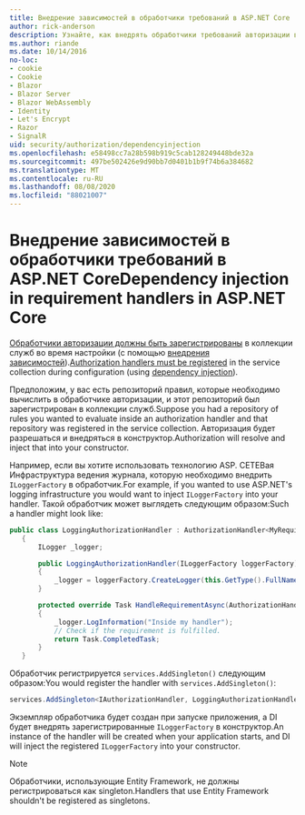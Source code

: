 ```yaml
---
title: Внедрение зависимостей в обработчики требований в ASP.NET Core
author: rick-anderson
description: Узнайте, как внедрять обработчики требований авторизации в приложение ASP.NET Core с помощью внедрения зависимостей.
ms.author: riande
ms.date: 10/14/2016
no-loc:
- cookie
- Cookie
- Blazor
- Blazor Server
- Blazor WebAssembly
- Identity
- Let's Encrypt
- Razor
- SignalR
uid: security/authorization/dependencyinjection
ms.openlocfilehash: e58498cc7a28b598b919c5cab128249448bde32a
ms.sourcegitcommit: 497be502426e9d90bb7d0401b1b9f74b6a384682
ms.translationtype: MT
ms.contentlocale: ru-RU
ms.lasthandoff: 08/08/2020
ms.locfileid: "88021007"
---
```

# <a name="dependency-injection-in-requirement-handlers-in-aspnet-core"></a><span data-ttu-id="437f8-103">Внедрение зависимостей в обработчики требований в ASP.NET Core</span><span class="sxs-lookup"><span data-stu-id="437f8-103">Dependency injection in requirement handlers in ASP.NET Core</span></span>

<a name="security-authorization-di"></a>

<span data-ttu-id="437f8-104">[Обработчики авторизации должны быть зарегистрированы](xref:security/authorization/policies#handler-registration) в коллекции служб во время настройки (с помощью [внедрения зависимостей](xref:fundamentals/dependency-injection)).</span><span class="sxs-lookup"><span data-stu-id="437f8-104">[Authorization handlers must be registered](xref:security/authorization/policies#handler-registration) in the service collection during configuration (using [dependency injection](xref:fundamentals/dependency-injection)).</span></span>

<span data-ttu-id="437f8-105">Предположим, у вас есть репозиторий правил, которые необходимо вычислить в обработчике авторизации, и этот репозиторий был зарегистрирован в коллекции служб.</span><span class="sxs-lookup"><span data-stu-id="437f8-105">Suppose you had a repository of rules you wanted to evaluate inside an authorization handler and that repository was registered in the service collection.</span></span> <span data-ttu-id="437f8-106">Авторизация будет разрешаться и внедряться в конструктор.</span><span class="sxs-lookup"><span data-stu-id="437f8-106">Authorization will resolve and inject that into your constructor.</span></span>

<span data-ttu-id="437f8-107">Например, если вы хотите использовать технологию ASP. СЕТЕВая Инфраструктура ведения журнала, которую необходимо внедрить `ILoggerFactory` в обработчик.</span><span class="sxs-lookup"><span data-stu-id="437f8-107">For example, if you wanted to use ASP.NET's logging infrastructure you would want to inject `ILoggerFactory` into your handler.</span></span> <span data-ttu-id="437f8-108">Такой обработчик может выглядеть следующим образом:</span><span class="sxs-lookup"><span data-stu-id="437f8-108">Such a handler might look like:</span></span>

```csharp
public class LoggingAuthorizationHandler : AuthorizationHandler<MyRequirement>
   {
       ILogger _logger;

       public LoggingAuthorizationHandler(ILoggerFactory loggerFactory)
       {
           _logger = loggerFactory.CreateLogger(this.GetType().FullName);
       }

       protected override Task HandleRequirementAsync(AuthorizationHandlerContext context, MyRequirement requirement)
       {
           _logger.LogInformation("Inside my handler");
           // Check if the requirement is fulfilled.
           return Task.CompletedTask;
       }
   }
   ```

<span data-ttu-id="437f8-109">Обработчик регистрируется `services.AddSingleton()` следующим образом:</span><span class="sxs-lookup"><span data-stu-id="437f8-109">You would register the handler with `services.AddSingleton()`:</span></span>

```csharp
services.AddSingleton<IAuthorizationHandler, LoggingAuthorizationHandler>();
```

<span data-ttu-id="437f8-110">Экземпляр обработчика будет создан при запуске приложения, а DI будет внедрять зарегистрированные `ILoggerFactory` в конструктор.</span><span class="sxs-lookup"><span data-stu-id="437f8-110">An instance of the handler will be created when your application starts, and DI will inject the registered `ILoggerFactory` into your constructor.</span></span>

> [!NOTE]
> <span data-ttu-id="437f8-111">Обработчики, использующие Entity Framework, не должны регистрироваться как singleton.</span><span class="sxs-lookup"><span data-stu-id="437f8-111">Handlers that use Entity Framework shouldn't be registered as singletons.</span></span>
